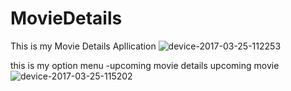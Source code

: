 # MovieDetails
This is my Movie Details Apllication
![device-2017-03-25-112253](https://cloud.githubusercontent.com/assets/26653334/24319842/ff4cbcdc-114d-11e7-8188-42e5ea2ca5fb.png)

this is my option menu -upcoming movie details
upcoming movie
![device-2017-03-25-115202](https://cloud.githubusercontent.com/assets/26653334/24319991/8073baba-1151-11e7-880b-b04ac8cd139b.png)

